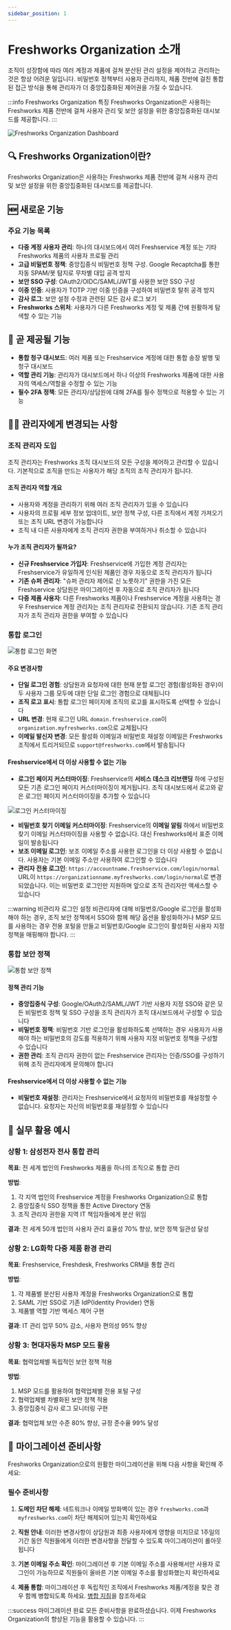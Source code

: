 ```yaml
---
sidebar_position: 1
---
```


# Freshworks Organization 소개

조직이 성장함에 따라 여러 계정과 제품에 걸쳐 분산된 관리 설정을 제어하고 관리하는 것은 항상 어려운 일입니다. 비밀번호 정책부터 사용자 관리까지, 제품 전반에 걸친 통합된 접근 방식을 통해 관리자가 더 중앙집중화된 제어권을 가질 수 있습니다.

:::info Freshworks Organization 특징
Freshworks Organization은 사용하는 Freshworks 제품 전반에 걸쳐 사용자 관리 및 보안 설정을 위한 중앙집중화된 대시보드를 제공합니다.
:::

![Freshworks Organization Dashboard](https://s3.amazonaws.com/cdn.freshdesk.com/data/helpdesk/attachments/production/50001731539/original/x6bIUzA_QpSt8tURgSDrfvHcespBYUD8jw.jpg?1600148749)

## 🔍 Freshworks Organization이란?

Freshworks Organization은 사용하는 Freshworks 제품 전반에 걸쳐 사용자 관리 및 보안 설정을 위한 중앙집중화된 대시보드를 제공합니다.

## 🆕 새로운 기능

### 주요 기능 목록

- **다중 계정 사용자 관리**: 하나의 대시보드에서 여러 Freshservice 계정 또는 기타 Freshworks 제품의 사용자 프로필 관리
- **고급 비밀번호 정책**: 중앙집중식 비밀번호 정책 구성. Google Recaptcha를 통한 자동 SPAM/봇 탐지로 무차별 대입 공격 방지
- **보안 SSO 구성**: OAuth2/OIDC/SAML/JWT를 사용한 보안 SSO 구성 
- **이중 인증**: 사용자가 TOTP 기반 이중 인증을 구성하여 비밀번호 탈취 공격 방지
- **감사 로그**: 보안 설정 수정과 관련된 모든 감사 로그 보기
- **Freshworks 스위처**: 사용자가 다른 Freshworks 계정 및 제품 간에 원활하게 탐색할 수 있는 기능

## 🔮 곧 제공될 기능

- **통합 청구 대시보드**: 여러 제품 또는 Freshservice 계정에 대한 통합 송장 발행 및 청구 대시보드
- **역할 관리 기능**: 관리자가 대시보드에서 하나 이상의 Freshworks 제품에 대한 사용자의 액세스/역할을 수정할 수 있는 기능
- **필수 2FA 정책**: 모든 관리자/상담원에 대해 2FA를 필수 정책으로 적용할 수 있는 기능

## 👨‍💼 관리자에게 변경되는 사항

### 조직 관리자 도입

조직 관리자는 Freshworks 조직 대시보드의 모든 구성을 제어하고 관리할 수 있습니다. 기본적으로 조직을 만드는 사용자가 해당 조직의 조직 관리자가 됩니다.

#### 조직 관리자 역할 개요

- 사용자와 계정을 관리하기 위해 여러 조직 관리자가 있을 수 있습니다
- 사용자의 프로필 세부 정보 업데이트, 보안 정책 구성, 다른 조직에서 계정 가져오기 또는 조직 URL 변경이 가능합니다
- 조직 내 다른 사용자에게 조직 관리자 권한을 부여하거나 취소할 수 있습니다

#### 누가 조직 관리자가 될까요?

- **신규 Freshservice 가입자**: Freshservice에 가입한 계정 관리자는 Freshservice가 유일하게 인식된 제품인 경우 자동으로 조직 관리자가 됩니다
- **기존 슈퍼 관리자**: "슈퍼 관리자 제어로 신 노릇하기" 권한을 가진 모든 Freshservice 상담원은 마이그레이션 후 자동으로 조직 관리자가 됩니다
- **다중 제품 사용자**: 다른 Freshworks 제품이나 Freshservice 계정을 사용하는 경우 Freshservice 계정 관리자는 조직 관리자로 전환되지 않습니다. 기존 조직 관리자가 조직 관리자 권한을 부여할 수 있습니다

### 통합 로그인

![통합 로그인 화면](https://s3.amazonaws.com/cdn.freshdesk.com/data/helpdesk/attachments/production/50001731616/original/5XEVRJL7Ophx8B02E_0i4vSHwxnOjNb6Vw.png?1600149553)

#### 주요 변경사항

- **단일 로그인 경험**: 상담원과 요청자에 대한 현재 분할 로그인 경험(활성화된 경우)이 두 사용자 그룹 모두에 대한 단일 로그인 경험으로 대체됩니다
- **조직 로고 표시**: 통합 로그인 페이지에 조직의 로고를 표시하도록 선택할 수 있습니다
- **URL 변경**: 현재 로그인 URL `domain.freshservice.com`이 `organization.myfreshworks.com`으로 교체됩니다
- **이메일 발신자 변경**: 모든 활성화 이메일과 비밀번호 재설정 이메일은 Freshworks 조직에서 트리거되므로 `support@freshworks.com`에서 발송됩니다

#### Freshservice에서 더 이상 사용할 수 없는 기능

- **로그인 페이지 커스터마이징**: Freshservice의 **서비스 데스크 리브랜딩** 하에 구성된 모든 기존 로그인 페이지 커스터마이징이 제거됩니다. 조직 대시보드에서 로고와 같은 로그인 페이지 커스터마이징을 추가할 수 있습니다

![로그인 커스터마이징](https://s3.amazonaws.com/cdn.freshdesk.com/data/helpdesk/attachments/production/50001731699/original/zogerk7VtKnfd99DZC_XatmtbN8_h540Tw.png?1600150561)

- **비밀번호 찾기 이메일 커스터마이징**: Freshservice의 **이메일 알림** 하에서 비밀번호 찾기 이메일 커스터마이징을 사용할 수 없습니다. 대신 Freshworks에서 표준 이메일이 발송됩니다
- **보조 이메일 로그인**: 보조 이메일 주소를 사용한 로그인을 더 이상 사용할 수 없습니다. 사용자는 기본 이메일 주소만 사용하여 로그인할 수 있습니다
- **관리자 전용 로그인**: `https://accountname.freshservice.com/login/normal` URL이 `https://organizationname.myfreshworks.com/login/normal`로 변경되었습니다. 이는 비밀번호 로그인만 지원하며 앞으로 조직 관리자만 액세스할 수 있습니다

:::warning 비관리자 로그인 설정
비관리자에 대해 비밀번호/Google 로그인을 활성화해야 하는 경우, 조직 보안 정책에서 SSO와 함께 해당 옵션을 활성화하거나 MSP 모드를 사용하는 경우 전용 포털을 만들고 비밀번호/Google 로그인이 활성화된 사용자 지정 정책을 매핑해야 합니다.
:::

### 통합 보안 정책

![통합 보안 정책](https://s3.amazonaws.com/cdn.freshdesk.com/data/helpdesk/attachments/production/50001731717/original/_0D4-VSw_bWqnlWXTORcX5OjLq2CPkQMuQ.png?1600150699)

#### 정책 관리 기능

- **중앙집중식 구성**: Google/OAuth2/SAML/JWT 기반 사용자 지정 SSO와 같은 모든 비밀번호 정책 및 SSO 구성을 조직 관리자가 조직 대시보드에서 구성할 수 있습니다
- **비밀번호 정책**: 비밀번호 기반 로그인을 활성화하도록 선택하는 경우 사용자가 사용해야 하는 비밀번호의 강도를 적용하기 위해 사용자 지정 비밀번호 정책을 구성할 수 있습니다
- **권한 관리**: 조직 관리자 권한이 없는 Freshservice 관리자는 인증/SSO를 구성하기 위해 조직 관리자에게 문의해야 합니다

#### Freshservice에서 더 이상 사용할 수 없는 기능

- **비밀번호 재설정**: 관리자는 Freshservice에서 요청자의 비밀번호를 재설정할 수 없습니다. 요청자는 자신의 비밀번호를 재설정할 수 있습니다

## 🏢 실무 활용 예시

### 상황 1: 삼성전자 전사 통합 관리
**목표**: 전 세계 법인의 Freshworks 제품을 하나의 조직으로 통합 관리

**방법**:
1. 각 지역 법인의 Freshservice 계정을 Freshworks Organization으로 통합
2. 중앙집중식 SSO 정책을 통한 Active Directory 연동
3. 조직 관리자 권한을 지역 IT 책임자들에게 분산 위임

**결과**: 전 세계 50개 법인의 사용자 관리 효율성 70% 향상, 보안 정책 일관성 달성

### 상황 2: LG화학 다중 제품 환경 관리
**목표**: Freshservice, Freshdesk, Freshworks CRM을 통합 관리

**방법**:
1. 각 제품별 분산된 사용자 계정을 Freshworks Organization으로 통합
2. SAML 기반 SSO로 기존 IdP(Identity Provider) 연동
3. 제품별 역할 기반 액세스 제어 구현

**결과**: IT 관리 업무 50% 감소, 사용자 편의성 95% 향상

### 상황 3: 현대자동차 MSP 모드 활용
**목표**: 협력업체별 독립적인 보안 정책 적용

**방법**:
1. MSP 모드를 활용하여 협력업체별 전용 포털 구성
2. 협력업체별 차별화된 보안 정책 적용
3. 중앙집중식 감사 로그 모니터링 구현

**결과**: 협력업체 보안 수준 80% 향상, 규정 준수율 99% 달성

## 🔧 마이그레이션 준비사항

Freshworks Organization으로의 원활한 마이그레이션을 위해 다음 사항을 확인해 주세요:

### 필수 준비사항

1. **도메인 차단 해제**: 네트워크나 이메일 방화벽이 있는 경우 `freshworks.com`과 `myfreshworks.com`이 차단 해제되어 있는지 확인하세요

2. **직원 안내**: 이러한 변경사항이 상담원과 최종 사용자에게 영향을 미치므로 1주일의 기간 동안 직원들에게 이러한 변경사항을 전달할 수 있도록 마이그레이션이 롤아웃됩니다

3. **기본 이메일 주소 확인**: 마이그레이션 후 기본 이메일 주소를 사용해서만 사용자 로그인이 가능하므로 직원들이 올바른 기본 이메일 주소를 활성화했는지 확인하세요

4. **제품 통합**: 마이그레이션 후 독립적인 조직에서 Freshworks 제품/계정을 찾은 경우 함께 병합되도록 하세요. [병합 지침](https://support.freshworks.com/support/solutions/articles/50000002805-what-happens-when-i-request-to-import-an-account-from-another-organization-)을 참조하세요

:::success 마이그레이션 완료
모든 준비사항을 완료하셨습니다. 이제 Freshworks Organization의 향상된 기능을 활용할 수 있습니다.
:::